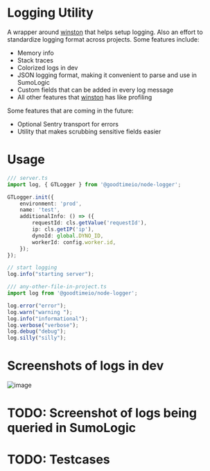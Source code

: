 # Logging Utility
A wrapper around [winston](https://www.npmjs.com/package/winston) that helps setup logging.
Also an effort to standardize logging format across projects.
Some features include:
* Memory info
* Stack traces
* Colorized logs in dev
* JSON logging format, making it convenient to parse and use in SumoLogic
* Custom fields that can be added in every log message
* All other features that [winston](https://www.npmjs.com/package/winston) has like profiling

Some features that are coming in the future:
* Optional Sentry transport for errors
* Utility that makes scrubbing sensitive fields easier

# Usage
```ts
/// server.ts
import log, { GTLogger } from '@goodtimeio/node-logger';

GTLogger.init({
    environment: 'prod',
    name: 'test',
    additionalInfo: () => ({
        requestId: cls.getValue('requestId'),
        ip: cls.getIP('ip'),
        dynoId: global.DYNO_ID,
        workerId: config.worker.id,
    });
});

// start logging
log.info("starting server");
```

```ts
/// any-other-file-in-project.ts
import log from '@goodtimeio/node-logger';

log.error("error");
log.warn("warning ");
log.info("informational");
log.verbose("verbose");
log.debug("debug");
log.silly("silly");
```

# Screenshots of logs in dev
![image](https://user-images.githubusercontent.com/18729755/83687116-ef8c5500-a5b0-11ea-8482-6920e6de0cf5.png)

# TODO: Screenshot of logs being queried in SumoLogic

# TODO: Testcases
